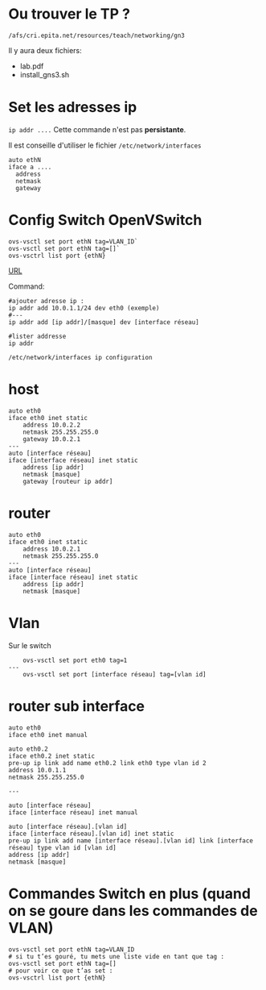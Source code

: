 # Ou trouver le TP ?

`/afs/cri.epita.net/resources/teach/networking/gn3`

Il y aura deux fichiers:
* lab.pdf
* install_gns3.sh

# Set les adresses ip

`ip addr ....`
Cette commande n'est pas **persistante**.

Il est conseille d'utiliser le fichier `/etc/network/interfaces`

```
auto ethN
iface a ....
  address
  netmask
  gateway
```

# Config Switch OpenVSwitch

```
ovs-vsctl set port ethN tag=VLAN_ID`
ovs-vsctl set port ethN tag=[]`
ovs-vsctrl list port {ethN}
```

[URL](https://drive.google.com/open?id=1LBS3YRKcTszWn9D5ouEYG_SZ35SDYH9XvCKkSsC6veE)

Command:
```
#ajouter adresse ip :
ip addr add 10.0.1.1/24 dev eth0 (exemple)
#---
ip addr add [ip addr]/[masque] dev [interface réseau]

#lister addresse
ip addr

/etc/network/interfaces ip configuration
```

# host
```
auto eth0
iface eth0 inet static
	address 10.0.2.2
	netmask 255.255.255.0
	gateway 10.0.2.1
---
auto [interface réseau]
iface [interface réseau] inet static
	address [ip addr]
	netmask [masque]
	gateway [routeur ip addr]
```
# router
```
auto eth0
iface eth0 inet static
	address 10.0.2.1
	netmask 255.255.255.0
---
auto [interface réseau]
iface [interface réseau] inet static
	address [ip addr]
	netmask [masque]
```
# Vlan
Sur le switch
```
	ovs-vsctl set port eth0 tag=1
---
	ovs-vsctl set port [interface réseau] tag=[vlan id]
```
# router sub interface
```
auto eth0
iface eth0 inet manual

auto eth0.2
iface eth0.2 inet static
pre-up ip link add name eth0.2 link eth0 type vlan id 2
address 10.0.1.1
netmask 255.255.255.0

---

auto [interface réseau]
iface [interface réseau] inet manual

auto [interface réseau].[vlan id]
iface [interface réseau].[vlan id] inet static
pre-up ip link add name [interface réseau].[vlan id] link [interface réseau] type vlan id [vlan id]
address [ip addr]
netmask [masque]
```

# Commandes Switch en plus (quand on se goure dans les commandes de VLAN)

```
ovs-vsctl set port ethN tag=VLAN_ID
# si tu t’es gouré, tu mets une liste vide en tant que tag :
ovs-vsctl set port ethN tag=[]
# pour voir ce que t’as set :
ovs-vsctrl list port {ethN}
```
